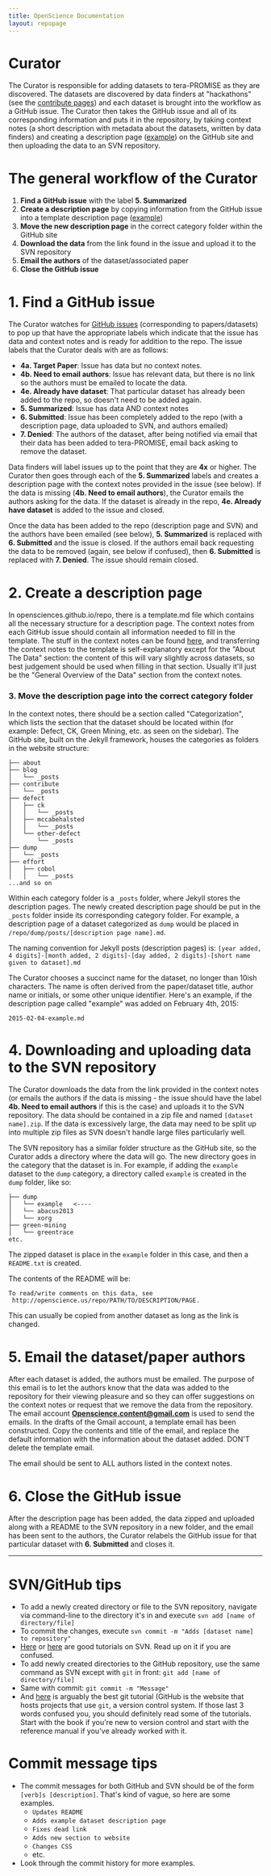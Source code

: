 ```yaml
---
title: OpenScience Documentation
layout: repopage
---
```


# Curator
The Curator is responsible for adding datasets to tera-PROMISE as they are discovered. The datasets are discovered 
by data finders at "hackathons" (see the [contribute pages](/repo/contribute)) and each dataset is brought into the
workflow as a GitHub issue. The Curator then takes the GitHub issue and all of its corresponding information and
puts it in the repository, by taking context notes (a short description with metadata about the datasets, written
by data finders) and creating a description page ([example](/repo/other/dmtech.html)) on the GitHub site and then
uploading the data to an SVN repository.

# The general workflow of the Curator
 1. **Find a GitHub issue** with the label **5. Summarized**
 2. **Create a description page** by copying information from the GitHub issue into a template description page ([example](/repo/other/dmtech.html))
 3. **Move the new description page** in the correct category folder within the GitHub site
 4. **Download the data** from the link found in the issue and upload it to the SVN repository
 5. **Email the authors** of the dataset/associated paper
 6. **Close the GitHub issue**

# 1. Find a GitHub issue
The Curator watches for [GitHub issues](https://github.com/opensciences/opensciences.github.io/issues)
(corresponding to papers/datasets) to pop up that have the appropriate labels which indicate that the issue has 
data and context notes and is ready for addition to the repo. The issue labels that the Curator deals with are 
as follows:

 * **4a. Target Paper**: Issue has data but no context notes.
 * **4b. Need to email authors**: Issue has relevant data, but there is no link so the authors must be emailed to locate the data.
 * **4e. Already have dataset**: That particular dataset has already been added to the repo, so doesn't need to be added again. 
 * **5. Summarized**: Issue has data AND context notes
 * **6. Submitted**: Issue has been completely added to the repo (with a description page, data uploaded to SVN, and authors emailed)
 * **7. Denied**: The authors of the dataset, after being notified via email that their data has been added to tera-PROMISE, email back asking to remove the dataset.

Data finders will label issues up to the point that they are **4x** or higher. The Curator then goes through each of the **5. Summarized** labels and creates a description page with the context notes provided in the issue (see below). If the data is missing (**4b. Need to email authors**), the Curator emails the authors asking for the data. If the dataset is already in the repo, **4e. Already have dataset** is added to the issue and closed.

Once the data has been added to the repo (description page and SVN) and the authors have been emailed (see below), **5. Summarized** is replaced with **6. Submitted** and the issue is closed. If the authors email back requesting the data to be removed (again, see below if confused), then **6. Submitted** is replaced with **7. Denied**. The issue should remain closed.

# 2. **Create a description page**
In opensciences.github.io/repo, there is a template.md file which contains all the necessary structure for a description page. The context notes from each GitHub issue should contain all information needed to fill in the template. The stuff in the context notes can be found [here](/repo/contribute/contextnotes.html), and transferring the context notes to the template is self-explanatory except for the "About The Data" section: the content of this will vary slightly across datasets, so best judgement should be used when filling in that section. Usually it'll just be the "General Overview of the Data" section from the context notes.

### 3. **Move the description page** into the correct category folder
In the context notes, there should be a section called "Categorization", which lists the section that the dataset should be located within (for example: Defect, CK, Green Mining, etc. as seen on the sidebar). The GitHub site, built on the Jekyll framework, houses the categories as folders in the website structure:

```
├── about
├── blog
│   └── _posts
├── contribute
│   └── _posts
├── defect
│   ├── ck
│   │   └── _posts
│   ├── mccabehalsted
│   │   └── _posts
│   └── other-defect
│       └── _posts
├── dump
│   └── _posts
├── effort
│   ├── cobol
│   │   └── _posts
...and so on
```
Within each category folder is a ```_posts``` folder, where Jekyll stores the description pages. The newly created description page should be put in the ```_posts``` folder inside its corresponding category folder. For example, a description page of a dataset categorized as ```dump``` would be placed in ```/repo/dump/posts/[description page name].md```.

The naming convention for Jekyll posts (description pages) is:
```[year added, 4 digits]-[month added, 2 digits]-[day added, 2 digits]-[short name given to dataset].md```

The Curator chooses a succinct name for the dataset, no longer than 10ish characters. The name is often derived from the paper/dataset title, author name or initials, or some other unique identifier. Here's an example, if the description page called "example" was added on February 4th, 2015: 

```
2015-02-04-example.md
```

# 4. **Downloading and uploading data** to the SVN repository
The Curator downloads the data from the link provided in the context notes (or emails the authors if the data is missing - the issue should have the label **4b. Need to email authors** if this is the case) and uploads it to the SVN repository. The data should be contained in a zip file and named ```[dataset name].zip```. If the data is excessively large, the data may need to be split up into multiple zip files as SVN doesn't handle large files particularly well.

The SVN repository has a similar folder structure as the GitHub site, so the Curator adds a directory where the data will go. The new directory goes in the category that the dataset is in. For example, if adding the ```example``` dataset to the ```dump``` category, a directory called ```example``` is created in the ```dump``` folder, like so:

```
├── dump
│   └── example   <----
│   └── abacus2013
│   └── xorg
├── green-mining
│   └── greentrace
etc.
```

The zipped dataset is place in the ```example``` folder in this case, and then a ```README.txt``` is created.

The contents of the README will be:

```
To read/write comments on this data, see
 http://openscience.us/repo/PATH/TO/DESCRIPTION/PAGE.

```

This can usually be copied from another dataset as long as the link is changed.

# 5. **Email the dataset/paper authors**

After each dataset is added, the authors must be emailed. The purpose of this email is to let the authors know that the data was added to the repository for their viewing pleasure and so they can offer suggestions on the context notes or request that we remove the data from the repository. The email account **Openscience.content@gmail.com** is used to send the emails. In the drafts of the Gmail account, a template email has been constructed. Copy the contents and title of the email, and replace the default information with the information about the dataset added. DON'T delete the template email.

The email should be sent to ALL authors listed in the context notes. 

# 6. **Close the GitHub issue**

After the description page has been added, the data zipped and uploaded along with a README to the SVN repository in a new folder, and the email has been sent to the authors, the Curator relabels the GitHub issue for that particular dataset with **6. Submitted** and closes it.

----------------

# SVN/GitHub tips
 * To add a newly created directory or file to the SVN repository, navigate via command-line to the directory it's in and execute ```svn add [name of directory/file]```
 * To commit the changes, execute ```svn commit -m "Adds [dataset name] to repository"```
 * [Here](http://www.clear.rice.edu/comp314/svn.html) or [here](http://www.tutorialspoint.com/svn/) are good tutorials on SVN. Read up on it if you are confused.
 * To add newly created directories to the GitHub repository, use the same command as SVN except with ```git``` in front: ```git add [name of directory/file]```
 * Same with commit: ```git commit -m "Message"```
 * And [here](http://git-scm.com/doc) is arguably the best git tutorial (GitHub is the website that hosts projects that use ```git```, a version control system. If those last 3 words confused you, you should definitely read some of the tutorials. Start with the book if you're new to version control and start with the reference manual if you've already worked with it.
 
# Commit message tips

 * The commit messages for both GitHub and SVN should be of the form ```[verb]s [description]```. That's kind of vague, so here are some examples.
    * ```Updates README```
    * ```Adds example dataset description page```
    * ```Fixes dead link```
    * ```Adds new section to website```
    * ```Changes CSS```
    * etc.
 * Look through the commit history for more examples.
